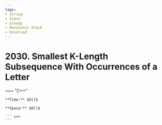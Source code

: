 ```yaml
---
tags:
- String
- Stack
- Greedy
- Monotonic Stack
- Unsolved
---
```



# 2030. Smallest K-Length Subsequence With Occurrences of a Letter

=== "C++"

    **Time:** $O()$

    **Space:** $O()$

    ``` c++
    ```